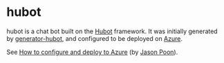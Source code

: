# hubot

hubot is a chat bot built on the [Hubot][hubot] framework. It was
initially generated by [generator-hubot][generator-hubot], and configured to be
deployed on [Azure][azure].

See [How to configure and deploy to Azure][installation] (by [Jason Poon][jason]).

[azure]: http://azure.microsoft.com
[hubot]: http://hubot.github.com
[generator-hubot]: https://github.com/github/generator-hubot
[installation]: http://jasonpoon.ca/2015/06/12/deploying-hubot-on-azure/
[jason]: http://jasonpoon.ca
